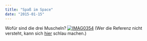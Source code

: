 ```yaml
---
title: "Spaß im Space"
date: "2015-01-15"
---
```


Wofür sind die drei Muscheln? [![IMAG0354](https://hackzogtum-coburg.de/wp-content/uploads/2015/01/IMAG0354-300x200.jpg)](https://hackzogtum-coburg.de/wp-content/uploads/2015/01/IMAG0354.jpg) (Wer die Referenz nicht versteht, kann sich [hier](https://www.youtube.com/watch?v=vqZ3it6X9u8) schlau machen.)
